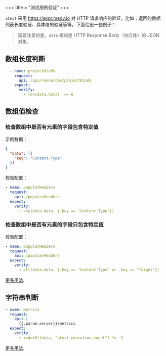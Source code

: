 +++
title = "测试用例验证"
+++

`atest` 采用 https://expr.medv.io 对 HTTP 请求响应的验证，比如：返回的数据列表长度验证、具体值的验证等等。下面给出一些例子：

> 需要注意的是，`data` 指的是 HTTP Response Body（响应体）的 JSON 对象。

## 数组长度判断

```yaml
  - name: projectKinds
    request:
      api: /api/resources/projectKinds
    expect:
      verify:
        - len(data.data)  == 6
```

## 数组值检查

### 检查数组中是否有元素的字段包含特定值

示例数据：

```json
{
  "data": [{
    "key": "Content-Type"
  }]
}
```

校验配置：

```yaml
- name: popularHeaders
  request:
    api: /popularHeaders
  expect:
    verify:
      - any(data.data, {.key == "Content-Type"})
```

### 检查数组中是否有元素的字段只包含特定值

校验配置：

```yaml
- name: popularHeaders
  request:
    api: /popularHeaders
  expect:
    verify:
      - all(data.data, {.key == "Content-Type" or .key == "Target"})
```

[更多用法](https://expr-lang.org/docs/language-definition#any).

## 字符串判断

```yaml
- name: metrics
  request:
    api: |
      {{.param.server}}/metrics
  expect:
    verify:
      - indexOf(data, "atest_execution_count") != -1
```

[更多用法](https://expr-lang.org/docs/language-definition#indexOf).
